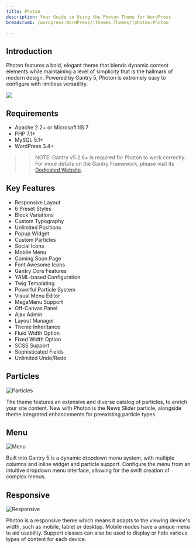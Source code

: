 ```yaml
---
title: Photon
description: Your Guide to Using the Photon Theme for WordPress
breadcrumb: /wordpress:WordPress/!themes:Themes/!photon:Photon

---
```


Introduction
-----

Photon features a bold, elegant theme that blends dynamic content elements while maintaining a level of simplicity that is the hallmark of modern design. Powered by Gantry 5, Photon is extremely easy to configure with limitless versatility.

![](assets/photon.jpeg)

Requirements
-----

* Apache 2.2+ or Microsoft IIS 7
* PHP 7.1+ 
* MySQL 5.1+
* WordPress 3.4+

>> NOTE: Gantry v5.2.6+ is required for Photon to work correctly. For more details on the Gantry Framework, please visit its [Dedicated Website](http://gantry.org).

Key Features
-----

* Responsive Layout
* 6 Preset Styles
* Block Variations
* Custom Typography
* Unlimited Positions
* Popup Widget
* Custom Particles
* Social Icons
* Mobile Menu
* Coming Soon Page
* Font Awesome Icons 
* Gantry Core Features
* YAML-based Configuration
* Twig Templating
* Powerful Particle System
* Visual Menu Editor
* MegaMenu Support
* Off-Canvas Panel
* Ajax Admin
* Layout Manager
* Theme Inheritance
* Fluid Width Option
* Fixed Width Option
* SCSS Support
* Sophisticated Fields
* Unlimited Undo/Redo

## Particles

![Particles](ft-2.jpg)

The theme features an extensive and diverse catalog of particles, to enrich your site content. New with Photon is the News Slider particle, alongside theme integrated enhancements for preexisting particle types.

## Menu

![Menu](ft-3.jpg)

Built into Gantry 5 is a dynamic dropdown menu system, with multiple columns and inline widget and particle support. Configure the menu from an intuitive dropdown menu interface, allowing for the swift creation of complex menus.

## Responsive

![Responsive](ft-4.jpg)

Photon is a responsive theme which means it adapts to the viewing device's width, such as mobile, tablet or desktop. Mobile modes have a unique menu to aid usability. Support classes can also be used to display or hide various types of content for each device.
